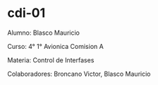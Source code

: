 # cdi-01
Alumno: Blasco Mauricio

Curso: 4° 1° Avionica Comision A

Materia: Control de Interfases

Colaboradores: Broncano Victor, Blasco Mauricio
